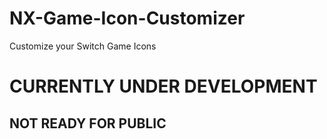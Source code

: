 # NX-Game-Icon-Customizer
Customize your Switch Game Icons

# CURRENTLY UNDER DEVELOPMENT
## NOT READY FOR PUBLIC
